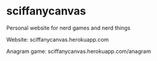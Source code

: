 # sciffanycanvas
Personal website for nerd games and nerd things

Website: 
sciffanycanvas.herokuapp.com

Anagram game:
sciffanycanvas.herokuapp.com/anagram
